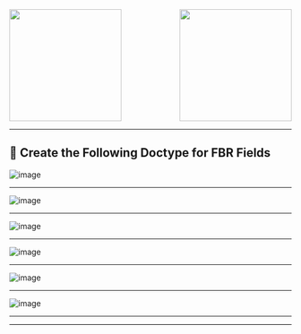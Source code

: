 <img src="https://github.com/user-attachments/assets/d23aa314-1b8b-4a67-a518-d3bde2aca452" width="200" align="left"/>
<img src="https://github.com/user-attachments/assets/40c6f01b-d18d-4178-b507-cda0a9280e8f" width="200" align="right"/>
<br clear="both"/>
<hr/>

🚀 Create the Following Doctype for FBR Fields
-------------------------------------------

![image](https://github.com/user-attachments/assets/35bca23b-aa26-4d69-b440-ab0d44eea823)
<hr/>

![image](https://github.com/user-attachments/assets/dd6200f6-e840-4a8c-9dcd-d61e330d0c67)
<hr/>

![image](https://github.com/user-attachments/assets/6562eaee-0355-469c-b54e-0027fe0abd95)
<hr/>

![image](https://github.com/user-attachments/assets/6c04ecf3-d58e-4b90-ab7e-24fa74368f11)
<hr/>

![image](https://github.com/user-attachments/assets/b0a18be3-3b65-4888-83cc-c159210708a9)
<hr/>

![image](https://github.com/user-attachments/assets/cb74614a-895a-4104-9a9c-6f3a2b28babc)
<hr/>
<hr style="height:1px; background-color:#000; border:none;" />
